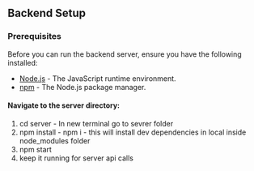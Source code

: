 ## Backend Setup

### Prerequisites

Before you can run the backend server, ensure you have the following installed:

- [Node.js](https://nodejs.org/) - The JavaScript runtime environment.
- [npm](https://www.npmjs.com/) - The Node.js package manager.

#### Navigate to the server directory:
1. cd server - In new terminal go to sevrer folder 
2. npm install - npm i - this will install dev dependencies in local inside node_modules folder
3. npm start
4. keep it running for server api calls
